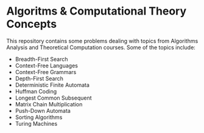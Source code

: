 # Algoritms & Computational Theory Concepts

This repository contains some problems dealing with topics from Algorithms Analysis and Theoretical Computation courses. Some of the topics include:

* Breadth-First Search
* Context-Free Languages
* Context-Free Grammars
* Depth-First Search
* Deterministic Finite Automata
* Huffman Coding
* Longest Common Subsequent
* Matrix Chain Multiplication
* Push-Down Automata
* Sorting Algorithms
* Turing Machines


